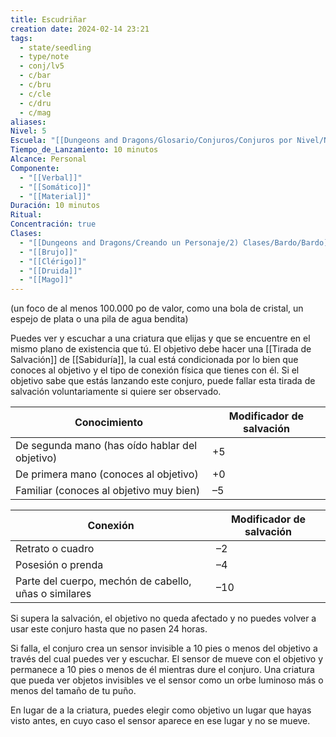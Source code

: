 ```yaml
---
title: Escudriñar
creation date: 2024-02-14 23:21
tags:
  - state/seedling
  - type/note
  - conj/lv5
  - c/bar
  - c/bru
  - c/cle
  - c/dru
  - c/mag
aliases: 
Nivel: 5
Escuela: "[[Dungeons and Dragons/Glosario/Conjuros/Conjuros por Nivel/Nivel 4/Adivinación|Adivinación]]"
Tiempo_de_Lanzamiento: 10 minutos
Alcance: Personal
Componente:
  - "[[Verbal]]"
  - "[[Somático]]"
  - "[[Material]]"
Duración: 10 minutos
Ritual: 
Concentración: true
Clases:
  - "[[Dungeons and Dragons/Creando un Personaje/2) Clases/Bardo/Bardo]]"
  - "[[Brujo]]"
  - "[[Clérigo]]"
  - "[[Druida]]"
  - "[[Mago]]"
---
```

(un foco de al menos 100.000 po de valor, como una bola de cristal, un espejo de plata o una pila de agua bendita)

Puedes ver y escuchar a una criatura que elijas y que se encuentre en el mismo plano de existencia que tú. El objetivo debe hacer una [[Tirada de Salvación]] de [[Sabiduría]], la cual está condicionada por lo bien que conoces al objetivo y el tipo de conexión física que tienes con él. Si el objetivo sabe que estás lanzando este conjuro, puede fallar esta tirada de salvación voluntariamente si quiere ser observado.

|**Conocimiento**|Modificador de salvación|
|---|---|
|De segunda mano (has oído hablar del objetivo)|+5|
|De primera mano (conoces al objetivo)|+0|
|Familiar (conoces al objetivo muy bien)|–5|

  

|**Conexión**|Modificador de salvación|
|---|---|
|Retrato o cuadro|–2|
|Posesión o prenda|–4|
|Parte del cuerpo, mechón de cabello, uñas o similares|–10|

  
Si supera la salvación, el objetivo no queda afectado y no puedes volver a usar este conjuro hasta que no pasen 24 horas.

Si falla, el conjuro crea un sensor invisible a 10 pies o menos del objetivo a través del cual puedes ver y escuchar. El sensor de mueve con el objetivo y permanece a 10 pies o menos de él mientras dure el conjuro. Una criatura que pueda ver objetos invisibles ve el sensor como un orbe luminoso más o menos del tamaño de tu puño.

En lugar de a la criatura, puedes elegir como objetivo un lugar que hayas visto antes, en cuyo caso el sensor aparece en ese lugar y no se mueve.
